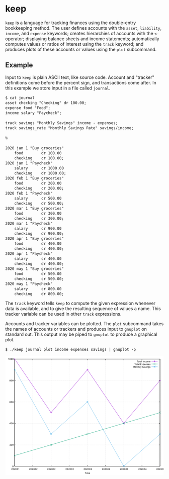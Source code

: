 # keep

`keep` is a language for tracking finances using the double-entry bookkeeping method. The user defines accounts with the `asset`, `liability`, `income`, and `expense` keywords; creates hierarchies of accounts with the `<-` operator; displaying balance sheets and income statements; automatically computes values or ratios of interest using the `track` keyword; and produces plots of these accounts or values using the `plot` subcommand.

## Example

Input to `keep` is plain ASCII text, like source code. Account and "tracker" definitions come before the percent sign, and transactions come after. In this example we store input in a file called `journal`.
```
$ cat journal
asset checking "Checking" dr 100.00;
expense food "Food";
income salary "Paycheck";

track savings "Monthly Savings" income - expenses;
track savings_rate "Monthly Savings Rate" savings/income;

%

2020 jan 1 "Buy groceries"
    food        dr 100.00
    checking    cr 100.00;
2020 jan 1 "Paycheck"
    salary      cr 1000.00
    checking    dr 1000.00;
2020 feb 1 "Buy groceries"
    food        dr 200.00
    checking    cr 200.00;
2020 feb 1 "Paycheck"
    salary      cr 500.00
    checking    dr 500.00;
2020 mar 1 "Buy groceries"
    food        dr 300.00
    checking    cr 300.00;
2020 mar 1 "Paycheck"
    salary      cr 900.00
    checking    dr 900.00;
2020 apr 1 "Buy groceries"
    food        dr 400.00
    checking    cr 400.00;
2020 apr 1 "Paycheck"
    salary      cr 400.00
    checking    dr 400.00;
2020 may 1 "Buy groceries"
    food        dr 500.00
    checking    cr 500.00;
2020 may 1 "Paycheck"
    salary      cr 800.00
    checking    dr 800.00;
```

The `track` keyword tells `keep` to compute the given expression whenever data is available, and to give the resulting sequence of values a name. This tracker variable can be used in other `track` expressions.

Accounts and tracker variables can be plotted. The `plot` subcommand takes the names of accounts or trackers and produces input to `gnuplot` on standard out. This output may be piped to `gnuplot` to produce a graphical plot.

```
$ ./keep journal plot income expenses savings | gnuplot -p
```

![The result of 'plot income expenses savings'](https://raw.githubusercontent.com/bopwerks/keep/master/example.png)
